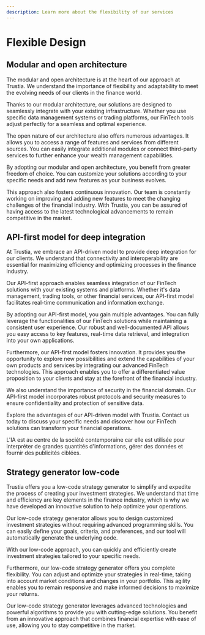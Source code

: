 ```yaml
---
description: Learn more about the flexibility of our services
---
```


# Flexible Design

## Modular and open architecture&#x20;

The modular and open architecture is at the heart of our approach at Trustia. We understand the importance of flexibility and adaptability to meet the evolving needs of our clients in the finance world.

Thanks to our modular architecture, our solutions are designed to seamlessly integrate with your existing infrastructure. Whether you use specific data management systems or trading platforms, our FinTech tools adjust perfectly for a seamless and optimal experience.

The open nature of our architecture also offers numerous advantages. It allows you to access a range of features and services from different sources. You can easily integrate additional modules or connect third-party services to further enhance your wealth management capabilities.

By adopting our modular and open architecture, you benefit from greater freedom of choice. You can customize your solutions according to your specific needs and add new features as your business evolves.

This approach also fosters continuous innovation. Our team is constantly working on improving and adding new features to meet the changing challenges of the financial industry. With Trustia, you can be assured of having access to the latest technological advancements to remain competitive in the market.

## API-first model for deep integration

At Trustia, we embrace an API-driven model to provide deep integration for our clients. We understand that connectivity and interoperability are essential for maximizing efficiency and optimizing processes in the finance industry.

Our API-first approach enables seamless integration of our FinTech solutions with your existing systems and platforms. Whether it's data management, trading tools, or other financial services, our API-first model facilitates real-time communication and information exchange.

By adopting our API-first model, you gain multiple advantages. You can fully leverage the functionalities of our FinTech solutions while maintaining a consistent user experience. Our robust and well-documented API allows you easy access to key features, real-time data retrieval, and integration into your own applications.

Furthermore, our API-first model fosters innovation. It provides you the opportunity to explore new possibilities and extend the capabilities of your own products and services by integrating our advanced FinTech technologies. This approach enables you to offer a differentiated value proposition to your clients and stay at the forefront of the financial industry.

We also understand the importance of security in the financial domain. Our API-first model incorporates robust protocols and security measures to ensure confidentiality and protection of sensitive data.

Explore the advantages of our API-driven model with Trustia. Contact us today to discuss your specific needs and discover how our FinTech solutions can transform your financial operations.

L'IA est au centre de la société contemporaine car elle est utilisée pour interpréter de grandes quantités d'informations, gérer des données et fournir des publicités ciblées.

## Strategy generator low-code

Trustia offers you a low-code strategy generator to simplify and expedite the process of creating your investment strategies. We understand that time and efficiency are key elements in the finance industry, which is why we have developed an innovative solution to help optimize your operations.

Our low-code strategy generator allows you to design customized investment strategies without requiring advanced programming skills. You can easily define your goals, criteria, and preferences, and our tool will automatically generate the underlying code.

With our low-code approach, you can quickly and efficiently create investment strategies tailored to your specific needs.

Furthermore, our low-code strategy generator offers you complete flexibility. You can adjust and optimize your strategies in real-time, taking into account market conditions and changes in your portfolio. This agility enables you to remain responsive and make informed decisions to maximize your returns.

Our low-code strategy generator leverages advanced technologies and powerful algorithms to provide you with cutting-edge solutions. You benefit from an innovative approach that combines financial expertise with ease of use, allowing you to stay competitive in the market.
